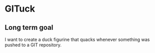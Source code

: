# GITuck
## Long term goal
I want to create a duck figurine that quacks whenever something was pushed to a GIT repository.
